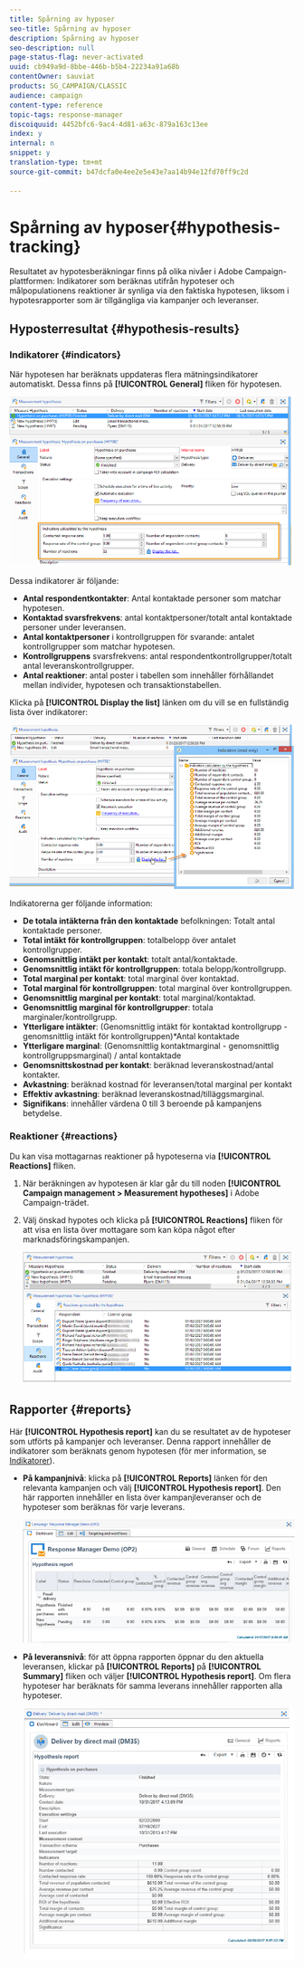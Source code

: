 ```yaml
---
title: Spårning av hyposer
seo-title: Spårning av hyposer
description: Spårning av hyposer
seo-description: null
page-status-flag: never-activated
uuid: cb949a9d-8bbe-446b-b5b4-22234a91a68b
contentOwner: sauviat
products: SG_CAMPAIGN/CLASSIC
audience: campaign
content-type: reference
topic-tags: response-manager
discoiquuid: 4452bfc6-9ac4-4d81-a63c-879a163c13ee
index: y
internal: n
snippet: y
translation-type: tm+mt
source-git-commit: b47dcfa0e4ee2e5e43e7aa14b94e12fd70ff9c2d

---
```



# Spårning av hyposer{#hypothesis-tracking}

Resultatet av hypotesberäkningar finns på olika nivåer i Adobe Campaign-plattformen: Indikatorer som beräknas utifrån hypoteser och målpopulationens reaktioner är synliga via den faktiska hypotesen, liksom i hypotesrapporter som är tillgängliga via kampanjer och leveranser.

## Hyposterresultat {#hypothesis-results}

### Indikatorer {#indicators}

När hypotesen har beräknats uppdateras flera mätningsindikatorer automatiskt. Dessa finns på **[!UICONTROL General]** fliken för hypotesen.

![](assets/response_hypothesis_delivery_example_010.png)

Dessa indikatorer är följande:

* **Antal respondentkontakter**: Antal kontaktade personer som matchar hypotesen.
* **Kontaktad svarsfrekvens**: antal kontaktpersoner/totalt antal kontaktade personer under leveransen.
* **Antal kontaktpersoner** i kontrollgruppen för svarande: antalet kontrollgrupper som matchar hypotesen.
* **Kontrollgruppens** svarsfrekvens: antal respondentkontrollgrupper/totalt antal leveranskontrollgrupper.
* **Antal reaktioner**: antal poster i tabellen som innehåller förhållandet mellan individer, hypotesen och transaktionstabellen.

Klicka på **[!UICONTROL Display the list]** länken om du vill se en fullständig lista över indikatorer:

![](assets/response_hypothesis_indicators_002.png)

Indikatorerna ger följande information:

* **De totala intäkterna från den kontaktade** befolkningen: Totalt antal kontaktade personer.
* **Total intäkt för kontrollgruppen**: totalbelopp över antalet kontrollgrupper.
* **Genomsnittlig intäkt per kontakt**: totalt antal/kontaktade.
* **Genomsnittlig intäkt för kontrollgruppen**: totala belopp/kontrollgrupp.
* **Total marginal per kontakt**: total marginal över kontaktad.
* **Total marginal för kontrollgruppen**: total marginal över kontrollgruppen.
* **Genomsnittlig marginal per kontakt**: total marginal/kontaktad.
* **Genomsnittlig marginal för kontrollgrupper**: totala marginaler/kontrollgrupp.
* **Ytterligare intäkter**: (Genomsnittlig intäkt för kontaktad kontrollgrupp - genomsnittlig intäkt för kontrollgruppen)*Antal kontaktade
* **Ytterligare marginal**: (Genomsnittlig kontaktmarginal - genomsnittlig kontrollgruppsmarginal) / antal kontaktade
* **Genomsnittskostnad per kontakt**: beräknad leveranskostnad/antal kontakter.
* **Avkastning**: beräknad kostnad för leveransen/total marginal per kontakt
* **Effektiv avkastning**: beräknad leveranskostnad/tilläggsmarginal.
* **Signifikans**: innehåller värdena 0 till 3 beroende på kampanjens betydelse.

### Reaktioner {#reactions}

Du kan visa mottagarnas reaktioner på hypoteserna via **[!UICONTROL Reactions]** fliken.

1. När beräkningen av hypotesen är klar går du till noden **[!UICONTROL Campaign management > Measurement hypotheses]** i Adobe Campaign-trädet.
1. Välj önskad hypotes och klicka på **[!UICONTROL Reactions]** fliken för att visa en lista över mottagare som kan köpa något efter marknadsföringskampanjen.

   ![](assets/response_hypothesis_reactions_001.png)

## Rapporter {#reports}

Här **[!UICONTROL Hypothesis report]** kan du se resultatet av de hypoteser som utförts på kampanjer och leveranser. Denna rapport innehåller de indikatorer som beräknats genom hypotesen (för mer information, se [Indikatorer](#indicators)).

* **På kampanjnivå**: klicka på **[!UICONTROL Reports]** länken för den relevanta kampanjen och välj **[!UICONTROL Hypothesis report]**. Den här rapporten innehåller en lista över kampanjleveranser och de hypoteser som beräknas för varje leverans.

   ![](assets/response_hypothesis_campaign_report_001.png)

* **På leveransnivå**: för att öppna rapporten öppnar du den aktuella leveransen, klickar på **[!UICONTROL Reports]** på **[!UICONTROL Summary]** fliken och väljer **[!UICONTROL Hypothesis report]**. Om flera hypoteser har beräknats för samma leverans innehåller rapporten alla hypoteser.

   ![](assets/response_hypothesis_delivery_report_001.png)
